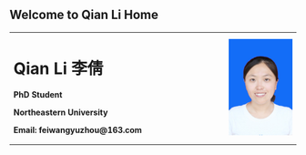 ## Welcome to Qian Li Home
<table border="0">
  <tr>
    <td width="75%">
      <h1>Qian Li 李倩</h1>
      <p><b>PhD Student</b></p>
      <p><b>Northeastern University</b></p>
      <p><b>Email: feiwangyuzhou@163.com</b></p>
    </td>
    <td width="25%">
      <img src="/liqian.jpg" width="100%"> 
    </td>
  </tr>
</table>
